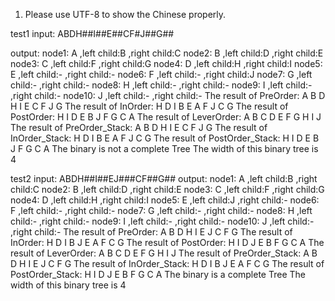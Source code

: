 1. Please use UTF-8 to show the Chinese properly.


test1
input: 
ABDH##I##E##CF#J##G##

output: 
node1: A ,left child:B ,right child:C 
node2: B ,left child:D ,right child:E 
node3: C ,left child:F ,right child:G 
node4: D ,left child:H ,right child:I 
node5: E ,left child:- ,right child:- 
node6: F ,left child:- ,right child:J 
node7: G ,left child:- ,right child:- 
node8: H ,left child:- ,right child:- 
node9: I ,left child:- ,right child:- 
node10: J ,left child:- ,right child:-
The result of PreOrder:
A B D H I E C F J G 
The result of InOrder:
H D I B E A F J C G 
The result of PostOrder:
H I D E B J F G C A 
The result of LeverOrder:
A B C D E F G H I J
The result of PreOrder_Stack:
A B D H I E C F J G
The result of InOrder_Stack:
H D I B E A F J C G
The result of PostOrder_Stack:
H I D E B J F G C A
The binary is not a complete Tree
The width of this binary tree is 4


test2 
input: 
ABDH##I##EJ###CF##G##
output:
node1: A ,left child:B ,right child:C
node2: B ,left child:D ,right child:E
node3: C ,left child:F ,right child:G
node4: D ,left child:H ,right child:I
node5: E ,left child:J ,right child:-
node6: F ,left child:- ,right child:-
node7: G ,left child:- ,right child:-
node8: H ,left child:- ,right child:-
node9: I ,left child:- ,right child:-
node10: J ,left child:- ,right child:-
The result of PreOrder:
A B D H I E J C F G
The result of InOrder:
H D I B J E A F C G
The result of PostOrder:
H I D J E B F G C A
The result of LeverOrder:
A B C D E F G H I J
The result of PreOrder_Stack:
A B D H I E J C F G
The result of InOrder_Stack:
H D I B J E A F C G
The result of PostOrder_Stack:
H I D J E B F G C A
The binary is a complete Tree
The width of this binary tree is 4
